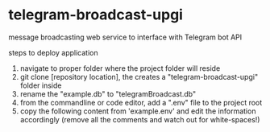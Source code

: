 # telegram-broadcast-upgi
message broadcasting web service to interface with Telegram bot API

steps to deploy application
1. navigate to proper folder where the project folder will reside
2. git clone [repository location], the creates a "telegram-broadcast-upgi" folder inside
3. rename the "example.db" to "telegramBroadcast.db"
4. from the commandline or code editor, add a ".env" file to the project root
5. copy the following content from 'example.env' and edit the information accordingly (remove all the comments and watch out for white-spaces!)
